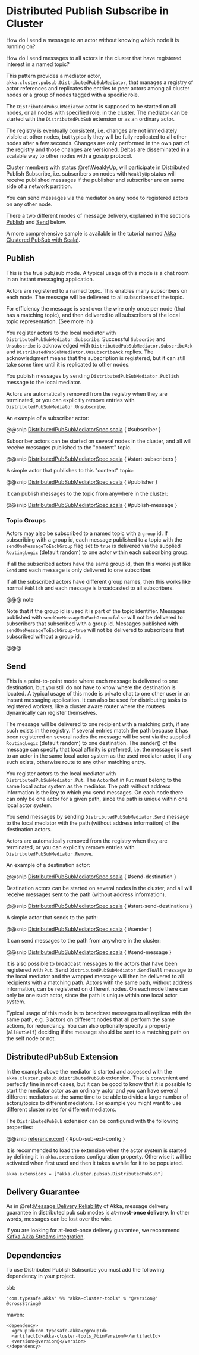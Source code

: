 # Distributed Publish Subscribe in Cluster

How do I send a message to an actor without knowing which node it is running on?

How do I send messages to all actors in the cluster that have registered interest
in a named topic?

This pattern provides a mediator actor, `akka.cluster.pubsub.DistributedPubSubMediator`,
that manages a registry of actor references and replicates the entries to peer
actors among all cluster nodes or a group of nodes tagged with a specific role.

The `DistributedPubSubMediator` actor is supposed to be started on all nodes,
or all nodes with specified role, in the cluster. The mediator can be
started with the `DistributedPubSub` extension or as an ordinary actor.

The registry is eventually consistent, i.e. changes are not immediately visible at
other nodes, but typically they will be fully replicated to all other nodes after
a few seconds. Changes are only performed in the own part of the registry and those
changes are versioned. Deltas are disseminated in a scalable way to other nodes with
a gossip protocol.

Cluster members with status @ref:[WeaklyUp](cluster-usage.md#weakly-up-scala),
will participate in Distributed Publish Subscribe, i.e. subscribers on nodes with
`WeaklyUp` status will receive published messages if the publisher and subscriber are on
same side of a network partition.

You can send messages via the mediator on any node to registered actors on
any other node.

There a two different modes of message delivery, explained in the sections
[Publish](#distributed-pub-sub-publish-scala) and [Send](#distributed-pub-sub-send-scala) below.

A more comprehensive sample is available in the
tutorial named [Akka Clustered PubSub with Scala!](https://github.com/typesafehub/activator-akka-clustering).

<a id="distributed-pub-sub-publish-scala"></a>
## Publish

This is the true pub/sub mode. A typical usage of this mode is a chat room in an instant
messaging application.

Actors are registered to a named topic. This enables many subscribers on each node.
The message will be delivered to all subscribers of the topic.

For efficiency the message is sent over the wire only once per node (that has a matching topic),
and then delivered to all subscribers of the local topic representation. (See more in )

You register actors to the local mediator with `DistributedPubSubMediator.Subscribe`.
Successful `Subscribe` and `Unsubscribe` is acknowledged with
`DistributedPubSubMediator.SubscribeAck` and `DistributedPubSubMediator.UnsubscribeAck`
replies. The acknowledgment means that the subscription is registered, but it can still
take some time until it is replicated to other nodes.

You publish messages by sending `DistributedPubSubMediator.Publish` message to the
local mediator.

Actors are automatically removed from the registry when they are terminated, or you
can explicitly remove entries with `DistributedPubSubMediator.Unsubscribe`.

An example of a subscriber actor:

@@snip [DistributedPubSubMediatorSpec.scala]($akka$/akka-cluster-tools/src/multi-jvm/scala/akka/cluster/pubsub/DistributedPubSubMediatorSpec.scala) { #subscriber }

Subscriber actors can be started on several nodes in the cluster, and all will receive
messages published to the "content" topic.

@@snip [DistributedPubSubMediatorSpec.scala]($akka$/akka-cluster-tools/src/multi-jvm/scala/akka/cluster/pubsub/DistributedPubSubMediatorSpec.scala) { #start-subscribers }

A simple actor that publishes to this "content" topic:

@@snip [DistributedPubSubMediatorSpec.scala]($akka$/akka-cluster-tools/src/multi-jvm/scala/akka/cluster/pubsub/DistributedPubSubMediatorSpec.scala) { #publisher }

It can publish messages to the topic from anywhere in the cluster:

@@snip [DistributedPubSubMediatorSpec.scala]($akka$/akka-cluster-tools/src/multi-jvm/scala/akka/cluster/pubsub/DistributedPubSubMediatorSpec.scala) { #publish-message }

### Topic Groups

Actors may also be subscribed to a named topic with a `group` id.
If subscribing with a group id, each message published to a topic with the
`sendOneMessageToEachGroup` flag set to `true` is delivered via the supplied `RoutingLogic`
(default random) to one actor within each subscribing group.

If all the subscribed actors have the same group id, then this works just like
`Send` and each message is only delivered to one subscriber.

If all the subscribed actors have different group names, then this works like
normal `Publish` and each message is broadcasted to all subscribers.

@@@ note

Note that if the group id is used it is part of the topic identifier.
Messages published with `sendOneMessageToEachGroup=false` will not be delivered
to subscribers that subscribed with a group id.
Messages published with `sendOneMessageToEachGroup=true` will not be delivered
to subscribers that subscribed without a group id.

@@@

<a id="distributed-pub-sub-send-scala"></a>
## Send

This is a point-to-point mode where each message is delivered to one destination,
but you still do not have to know where the destination is located.
A typical usage of this mode is private chat to one other user in an instant messaging
application. It can also be used for distributing tasks to registered workers, like a
cluster aware router where the routees dynamically can register themselves.

The message will be delivered to one recipient with a matching path, if any such
exists in the registry. If several entries match the path because it has been registered
on several nodes the message will be sent via the supplied `RoutingLogic` (default random)
to one destination. The sender() of the message can specify that local affinity is preferred,
i.e. the message is sent to an actor in the same local actor system as the used mediator actor,
if any such exists, otherwise route to any other matching entry.

You register actors to the local mediator with `DistributedPubSubMediator.Put`.
The `ActorRef` in `Put` must belong to the same local actor system as the mediator.
The path without address information is the key to which you send messages.
On each node there can only be one actor for a given path, since the path is unique
within one local actor system.

You send messages by sending `DistributedPubSubMediator.Send` message to the
local mediator with the path (without address information) of the destination
actors.

Actors are automatically removed from the registry when they are terminated, or you
can explicitly remove entries with `DistributedPubSubMediator.Remove`.

An example of a destination actor:

@@snip [DistributedPubSubMediatorSpec.scala]($akka$/akka-cluster-tools/src/multi-jvm/scala/akka/cluster/pubsub/DistributedPubSubMediatorSpec.scala) { #send-destination }

Destination actors can be started on several nodes in the cluster, and all will receive
messages sent to the path (without address information).

@@snip [DistributedPubSubMediatorSpec.scala]($akka$/akka-cluster-tools/src/multi-jvm/scala/akka/cluster/pubsub/DistributedPubSubMediatorSpec.scala) { #start-send-destinations }

A simple actor that sends to the path:

@@snip [DistributedPubSubMediatorSpec.scala]($akka$/akka-cluster-tools/src/multi-jvm/scala/akka/cluster/pubsub/DistributedPubSubMediatorSpec.scala) { #sender }

It can send messages to the path from anywhere in the cluster:

@@snip [DistributedPubSubMediatorSpec.scala]($akka$/akka-cluster-tools/src/multi-jvm/scala/akka/cluster/pubsub/DistributedPubSubMediatorSpec.scala) { #send-message }

It is also possible to broadcast messages to the actors that have been registered with
`Put`. Send `DistributedPubSubMediator.SendToAll` message to the local mediator and the wrapped message
will then be delivered to all recipients with a matching path. Actors with
the same path, without address information, can be registered on different nodes.
On each node there can only be one such actor, since the path is unique within one
local actor system.

Typical usage of this mode is to broadcast messages to all replicas
with the same path, e.g. 3 actors on different nodes that all perform the same actions,
for redundancy. You can also optionally specify a property (`allButSelf`) deciding
if the message should be sent to a matching path on the self node or not.

## DistributedPubSub Extension

In the example above the mediator is started and accessed with the `akka.cluster.pubsub.DistributedPubSub` extension.
That is convenient and perfectly fine in most cases, but it can be good to know that it is possible to
start the mediator actor as an ordinary actor and you can have several different mediators at the same
time to be able to divide a large number of actors/topics to different mediators. For example you might
want to use different cluster roles for different mediators.

The `DistributedPubSub` extension can be configured with the following properties:

@@snip [reference.conf]($akka$/akka-cluster-tools/src/main/resources/reference.conf) { #pub-sub-ext-config }

It is recommended to load the extension when the actor system is started by defining it in
`akka.extensions` configuration property. Otherwise it will be activated when first used
and then it takes a while for it to be populated.

```
akka.extensions = ["akka.cluster.pubsub.DistributedPubSub"]
```

## Delivery Guarantee

As in @ref:[Message Delivery Reliability](../scala/general/message-delivery-reliability.md) of Akka, message delivery guarantee in distributed pub sub modes is **at-most-once delivery**.
In other words, messages can be lost over the wire.

If you are looking for at-least-once delivery guarantee, we recommend [Kafka Akka Streams integration](https://github.com/akka/reactive-kafka).

## Dependencies

To use Distributed Publish Subscribe you must add the following dependency in your project.

sbt:

```
"com.typesafe.akka" %% "akka-cluster-tools" % "@version@" @crossString@
```

maven:

```
<dependency>
  <groupId>com.typesafe.akka</groupId>
  <artifactId>akka-cluster-tools_@binVersion@</artifactId>
  <version>@version@</version>
</dependency>
```